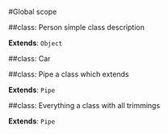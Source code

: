 #Global scope
<a name="Person"></a>

##class: Person
simple class description

**Extends**: `Object`  
<a name="Car"></a>

##class: Car
<a name="Pipe"></a>

##class: Pipe
a class which extends

**Extends**: `Pipe`  
<a name="Everything"></a>

##class: Everything
a class with all trimmings

**Extends**: `Pipe`  
